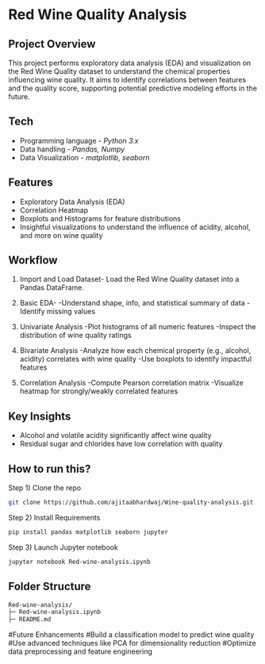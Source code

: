 # Red Wine Quality Analysis

## Project Overview
This project performs exploratory data analysis (EDA) and visualization on the Red Wine Quality dataset to understand the chemical properties influencing wine quality. It aims to identify correlations between features and the quality score, supporting potential predictive modeling efforts in the future.

## Tech

- Programming language - *Python 3.x*
- Data handling - *Pandas, Numpy*
- Data Visualization - *matplotlib, seaborn*

## Features

- Exploratory Data Analysis (EDA)
- Correlation Heatmap
- Boxplots and Histograms for feature distributions
- Insightful visualizations to understand the influence of acidity, alcohol, and more on wine quality

## Workflow
1) Import and Load Dataset-
Load the Red Wine Quality dataset into a Pandas DataFrame.

2) Basic EDA-
-Understand shape, info, and statistical summary of data
-Identify missing values

3) Univariate Analysis
-Plot histograms of all numeric features
-Inspect the distribution of wine quality ratings

4) Bivariate Analysis
-Analyze how each chemical property (e.g., alcohol, acidity) correlates with wine quality
-Use boxplots to identify impactful features

5) Correlation Analysis
-Compute Pearson correlation matrix
-Visualize heatmap for strongly/weakly correlated features

## Key Insights
- Alcohol and volatile acidity significantly affect wine quality
- Residual sugar and chlorides have low correlation with quality

## How to run this?
Step 1) Clone the repo
```sh
git clone https://github.com/ajitaabhardwaj/Wine-quality-analysis.git
```
Step 2) Install Requirements
```sh
pip install pandas matplotlib seaborn jupyter
```
Step 3) Launch Jupyter notebook
```sh
jupyter notebook Red-wine-analysis.ipynb
```
## Folder Structure

```sh
Red-wine-analysis/
├─ Red-wine-analysis.ipynb
├─ README.md
```

#Future Enhancements
#Build a classification model to predict wine quality
#Use advanced techniques like PCA for dimensionality reduction
#Optimize data preprocessing and feature engineering

